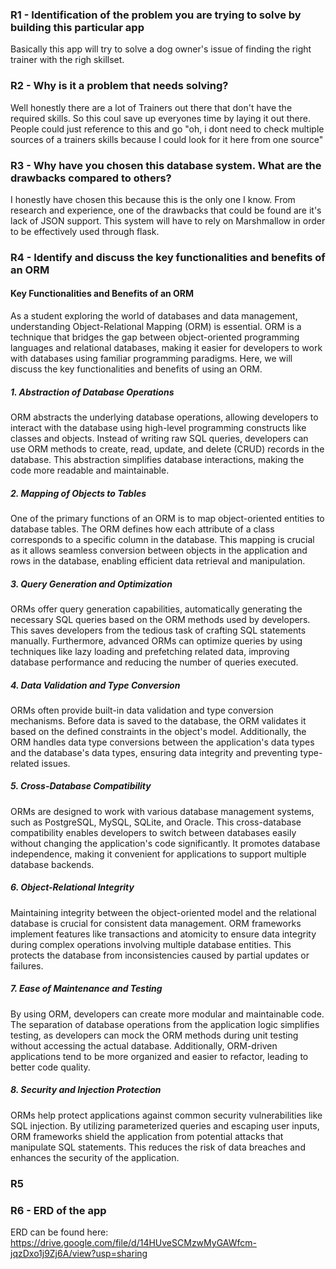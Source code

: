 ### R1 - Identification of the problem you are trying to solve by building this particular app

Basically this app will try to solve a dog owner's issue of finding the right trainer with the righ skillset. 

### R2 - Why is it a problem that needs solving?

Well honestly there are a lot of Trainers out there that don't have the required skills. So this coul save up everyones time by laying it out there. People could just reference to this and go "oh, i dont need to check multiple sources of a trainers skills because I could look for it here from one source"

### R3 - Why have you chosen this database system. What are the drawbacks compared to others?

 I honestly have chosen this because this is the only one I know. From research and experience, one of the drawbacks that could be found are it's lack of JSON support. This system will have to rely on Marshmallow in order to be effectively used through flask. 

 ### R4 - Identify and discuss the key functionalities and benefits of an ORM

#### Key Functionalities and Benefits of an ORM

As a student exploring the world of databases and data management, understanding Object-Relational Mapping (ORM) is essential. ORM is a technique that bridges the gap between object-oriented programming languages and relational databases, making it easier for developers to work with databases using familiar programming paradigms. Here, we will discuss the key functionalities and benefits of using an ORM.

##### 1. Abstraction of Database Operations

ORM abstracts the underlying database operations, allowing developers to interact with the database using high-level programming constructs like classes and objects. Instead of writing raw SQL queries, developers can use ORM methods to create, read, update, and delete (CRUD) records in the database. This abstraction simplifies database interactions, making the code more readable and maintainable.

##### 2. Mapping of Objects to Tables

One of the primary functions of an ORM is to map object-oriented entities to database tables. The ORM defines how each attribute of a class corresponds to a specific column in the database. This mapping is crucial as it allows seamless conversion between objects in the application and rows in the database, enabling efficient data retrieval and manipulation.

##### 3. Query Generation and Optimization

ORMs offer query generation capabilities, automatically generating the necessary SQL queries based on the ORM methods used by developers. This saves developers from the tedious task of crafting SQL statements manually. Furthermore, advanced ORMs can optimize queries by using techniques like lazy loading and prefetching related data, improving database performance and reducing the number of queries executed.

##### 4. Data Validation and Type Conversion

ORMs often provide built-in data validation and type conversion mechanisms. Before data is saved to the database, the ORM validates it based on the defined constraints in the object's model. Additionally, the ORM handles data type conversions between the application's data types and the database's data types, ensuring data integrity and preventing type-related issues.

##### 5. Cross-Database Compatibility

ORMs are designed to work with various database management systems, such as PostgreSQL, MySQL, SQLite, and Oracle. This cross-database compatibility enables developers to switch between databases easily without changing the application's code significantly. It promotes database independence, making it convenient for applications to support multiple database backends.

##### 6. Object-Relational Integrity

Maintaining integrity between the object-oriented model and the relational database is crucial for consistent data management. ORM frameworks implement features like transactions and atomicity to ensure data integrity during complex operations involving multiple database entities. This protects the database from inconsistencies caused by partial updates or failures.

##### 7. Ease of Maintenance and Testing

By using ORM, developers can create more modular and maintainable code. The separation of database operations from the application logic simplifies testing, as developers can mock the ORM methods during unit testing without accessing the actual database. Additionally, ORM-driven applications tend to be more organized and easier to refactor, leading to better code quality.

##### 8. Security and Injection Protection

ORMs help protect applications against common security vulnerabilities like SQL injection. By utilizing parameterized queries and escaping user inputs, ORM frameworks shield the application from potential attacks that manipulate SQL statements. This reduces the risk of data breaches and enhances the security of the application.



 ### R5



 ### R6 - ERD of the app

 ERD can be found here: https://drive.google.com/file/d/14HUveSCMzwMyGAWfcm-jqzDxo1j9Zj6A/view?usp=sharing